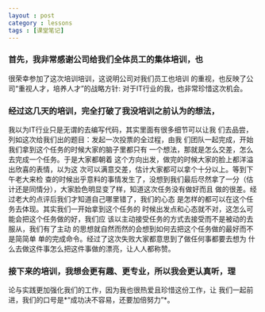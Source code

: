 ```yaml
---
layout : post
category : lessons
tags : [课堂笔记]
---
```

###   首先，我非常感谢公司给我们全体员工的集体培训，也
很荣幸参加了这次培训培训，这说明公司对我们员工也培训
的重视，也反映了公司“重视人才，培养人才”的战略方针:
对于IT行业的我，也非常珍惜这次机会。   
###   经过这几天的培训，完全打破了我没培训之前认为的想法，
我以为IT行业只是无谓的去编写代码，其实里面有很多细节可以让我
们去品尝，列如这次给我们出的题目：发起一次投票的全过程，由我
们团队一起完成，开始我们拿到这个任务的时候大家的脑子里都只有
一个想法，那就是怎么交差，怎么去完成一个任务。于是大家都朝着
这个方向出发，做完的时候大家的脸上都洋溢出欣喜的表情，以为这
次可以满意交差，估计大家都可以拿个十分以上。等到下午老大来检
查的时候出乎意料的事情发生了，没想到我们最后尽然拿了一分（估
计还是同情分），大家脸色明显变了样，知道这次任务没有做好而且
做的很差。经过老大的点评后我们才知道自己哪里错了，我们的心态
是怎样的都可以在这个任务去体现。其实我们一开始拿到这个任务的
时候出发点和心态就不对，这怎么可能会把这个任务做的好，我们应
该以主动接受任务的方式去接受而不是被动的去服从，我们有了主动
的思想就自然而然的会想到如何去把这个任务做的最好而不是简简单
单的完成命令。经过了这次失败大家都意思到了做任何事都要去想为
什么去做这件事怎么把这件事做的漂亮，让人人都称赞。    
###	接下来的培训，我想会更有趣、更专业，所以我会更认真听，理
论与实践更加强化我们的工作，因为我也很热爱且珍惜这份工作，让
我们一起前进，我们的口号是*“成功决不容易，还要加倍努力”*。   